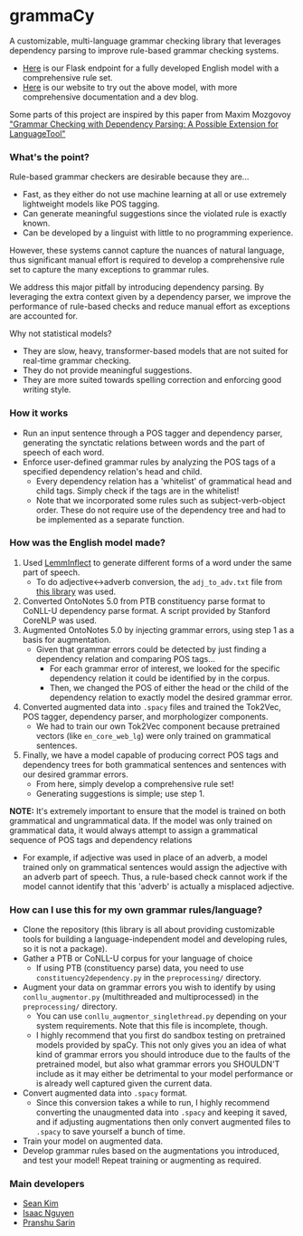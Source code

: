 ﻿# grammaCy
A customizable, multi-language grammar checking library that leverages dependency parsing to improve rule-based grammar checking systems. 
- [Here](https://github.com/akuwuh/grammacy-api) is our Flask endpoint for a fully developed English model with a comprehensive rule set.
- [Here]() is our website to try out the above model, with more comprehensive documentation and a dev blog. 

Some parts of this project are inspired by this paper from Maxim Mozgovoy ["Grammar Checking with Dependency Parsing: A Possible Extension for LanguageTool"](https://mmozgovoy.dev/papers/mozgovoy11b.pdf)

### What's the point?
Rule-based grammar checkers are desirable because they are...
- Fast, as they either do not use machine learning at all or use extremely lightweight models like POS tagging.
- Can generate meaningful suggestions since the violated rule is exactly known.
- Can be developed by a linguist with little to no programming experience.

However, these systems cannot capture the nuances of natural language, thus significant manual effort is required to develop a comprehensive rule set to capture the many exceptions to grammar rules.

We address this major pitfall by introducing dependency parsing. By leveraging the extra context given by a dependency parser, we improve the performance of rule-based checks and reduce manual effort as exceptions are accounted for.

Why not statistical models?
- They are slow, heavy, transformer-based models that are not suited for real-time grammar checking.
- They do not provide meaningful suggestions.
- They are more suited towards spelling correction and enforcing good writing style.

### How it works
- Run an input sentence through a POS tagger and dependency parser, generating the synctatic relations between words and the part of speech of each word.
- Enforce user-defined grammar rules by analyzing the POS tags of a specified dependency relation's head and child.
    - Every dependency relation has a 'whitelist' of grammatical head and child tags. Simply check if the tags are in the whitelist!
    - Note that we incorporated some rules such as subject-verb-object order. These do not require use of the dependency tree and had to be implemented as a separate function.

### How was the English model made?
1. Used [LemmInflect](https://github.com/bjascob/LemmInflect) to generate different forms of a word under the same part of speech.
    - To do adjective<->adverb conversion, the `adj_to_adv.txt` file from [this library](https://github.com/gutfeeling/word_forms/tree/master) was used.
2. Converted OntoNotes 5.0 from PTB constituency parse format to CoNLL-U dependency parse format. A script provided by Stanford CoreNLP was used.
3. Augmented OntoNotes 5.0 by injecting grammar errors, using step 1 as a basis for augmentation.
    - Given that grammar errors could be detected by just finding a dependency relation and comparing POS tags...
        - For each grammar error of interest, we looked for the specific dependency relation it could be identified by in the corpus.
        - Then, we changed the POS of either the head or the child of the dependency relation to exactly model the desired grammar error.
4. Converted augmented data into `.spacy` files and trained the Tok2Vec, POS tagger, dependency parser, and morphologizer components.
    - We had to train our own Tok2Vec component because pretrained vectors (like `en_core_web_lg`) were only trained on grammatical sentences.
6. Finally, we have a model capable of producing correct POS tags and dependency trees for both grammatical sentences and sentences with our desired grammar errors.
    - From here, simply develop a comprehensive rule set!
    - Generating suggestions is simple; use step 1.

**NOTE:** It's extremely important to ensure that the model is trained on both grammatical and ungrammatical data. If the model was only trained on grammatical data, it would always attempt to assign a grammatical sequence of POS tags and dependency relations
- For example, if adjective was used in place of an adverb, a model trained only on grammatical sentences would assign the adjective with an adverb part of speech. Thus, a rule-based check cannot work if the model cannot identify that this 'adverb' is actually a misplaced adjective.

### How can I use this for my own grammar rules/language?
- Clone the repository (this library is all about providing customizable tools for building a language-independent model and developing rules, so it is not a package).
- Gather a PTB or CoNLL-U corpus for your language of choice
    - If using PTB (constituency parse) data, you need to use `constituency2dependency.py` in the `preprocessing/` directory.
- Augment your data on grammar errors you wish to identify by using `conllu_augmentor.py` (multithreaded and multiprocessed) in the `preprocessing/` directory.
    - You can use `conllu_augmentor_singlethread.py` depending on your system requirements. Note that this file is incomplete, though.
    - I highly recommend that you first do sandbox testing on pretrained models provided by spaCy. This not only gives you an idea of what kind of grammar errors you should introduce due to the faults of the pretrained model, but also what grammar errors you SHOULDN'T include as it may either be detrimental to your model performance or is already well captured given the current data.
- Convert augmented data into `.spacy` format.
    - Since this conversion takes a while to run, I highly recommend converting the unaugmented data into `.spacy` and keeping it saved, and if adjusting augmentations then only convert augmented files to `.spacy` to save yourself a bunch of time.
- Train your model on augmented data.
- Develop grammar rules based on the augmentations you introduced, and test your model! Repeat training or augmenting as required.

### Main developers
- [Sean Kim](https://github.com/skarokin/)
- [Isaac Nguyen](https://github.com/akuwuh)
- [Pranshu Sarin](https://github.com/PranshuS27)
